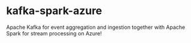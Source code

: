 # kafka-spark-azure
Apache Kafka for event aggregation and ingestion together with Apache Spark for stream processing on Azure!
